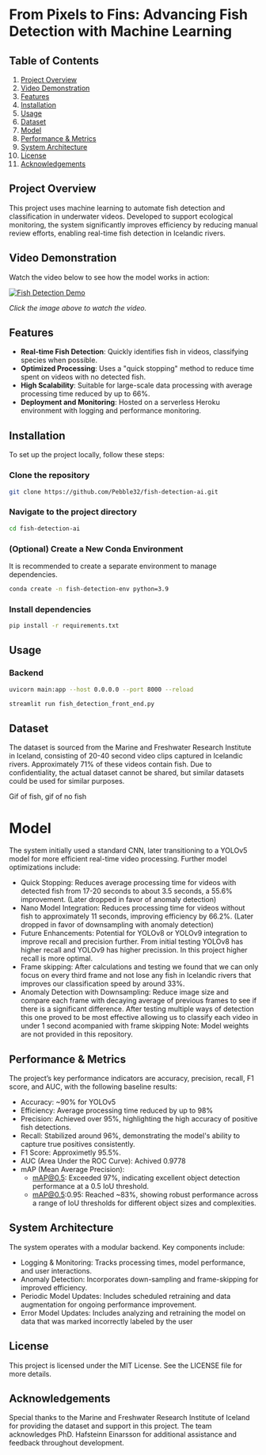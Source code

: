 # From Pixels to Fins: Advancing Fish Detection with Machine Learning

## Table of Contents
1. [Project Overview](#project-overview)
2. [Video Demonstration](#video-demonstration)
3. [Features](#features)
4. [Installation](#installation)
5. [Usage](#usage)
6. [Dataset](#dataset)
7. [Model](#model)
8. [Performance & Metrics](#performance--metrics)
9. [System Architecture](#system-architecture)
10. [License](#license)
11. [Acknowledgements](#acknowledgements)

## Project Overview
This project uses machine learning to automate fish detection and classification in underwater videos. Developed to support ecological monitoring, the system significantly improves efficiency by reducing manual review efforts, enabling real-time fish detection in Icelandic rivers.


## Video Demonstration
Watch the video below to see how the model works in action:

[![Fish Detection Demo](https://img.youtube.com/vi/7WN3_WBu5Lw/0.jpg)](https://www.youtube.com/watch?v=7WN3_WBu5Lw)

*Click the image above to watch the video.*



## Features
- **Real-time Fish Detection**: Quickly identifies fish in videos, classifying species when possible.
- **Optimized Processing**: Uses a "quick stopping" method to reduce time spent on videos with no detected fish.
- **High Scalability**: Suitable for large-scale data processing with average processing time reduced by up to 66%.
- **Deployment and Monitoring**: Hosted on a serverless Heroku environment with logging and performance monitoring.

## Installation
To set up the project locally, follow these steps:


### Clone the repository
```bash
git clone https://github.com/Pebble32/fish-detection-ai.git
```

### Navigate to the project directory
```bash
cd fish-detection-ai
```

### (Optional) Create a New Conda Environment
It is recommended to create a separate environment to manage dependencies.
```bash
conda create -n fish-detection-env python=3.9
```

### Install dependencies
```bash
pip install -r requirements.txt
```

## Usage
### Backend
```bash
uvicorn main:app --host 0.0.0.0 --port 8000 --reload
```

```bash
streamlit run fish_detection_front_end.py
```


## Dataset
The dataset is sourced from the Marine and Freshwater Research Institute in Iceland, consisting of 20-40 second video clips captured in Icelandic rivers. Approximately 71% of these videos contain fish. Due to confidentiality, the actual dataset cannot be shared, but similar datasets could be used for similar purposes.

Gif of fish, gif of no fish

# Model
The system initially used a standard CNN, later transitioning to a YOLOv5 model for more efficient real-time video processing. Further model optimizations include:

- Quick Stopping: Reduces average processing time for videos with detected fish from 17-20 seconds to about 3.5 seconds, a 55.6% improvement. (Later dropped in favor of anomaly detection)
- Nano Model Integration: Reduces processing time for videos without fish to approximately 11 seconds, improving efficiency by 66.2%. (Later dropped in favor of downsampling with anomaly detection)
- Future Enhancements: Potential for YOLOv8 or YOLOv9 integration to improve recall and precision further. From initial testing YOLOv8 has higher recall and YOLOv9 has higher precission. In this project higher recall is more optimal.
- Frame skipping: After calculations and testing we found that we can only focus on every third frame and not lose any fish in Icelandic rivers that improves our classification speed by around 33%. 
- Anomaly Detection with Downsampling: Reduce image size and compare each frame with decaying average of previous frames to see if there is a significant difference. After testing multiple ways of detection this one proved to be most effective allowing us to classify each video in under 1 second acompanied with frame skipping 
Note: Model weights are not provided in this repository.

## Performance & Metrics
The project’s key performance indicators are accuracy, precision, recall, F1 score, and AUC, with the following baseline results:

- Accuracy: ~90% for YOLOv5
- Efficiency: Average processing time reduced by up to 98%
- Precision: Achieved over 95%, highlighting the high accuracy of positive fish detections.
- Recall: Stabilized around 96%, demonstrating the model's ability to capture true positives consistently.
- F1 Score: Approximetly 95.5%.
- AUC (Area Under the ROC Curve): Achived 0.9778
- mAP (Mean Average Precision):
  - mAP@0.5: Exceeded 97%, indicating excellent object detection performance at a 0.5 IoU threshold.
  - mAP@0.5:0.95: Reached ~83%, showing robust performance across a range of IoU thresholds for different object sizes and complexities.

## System Architecture
The system operates with a modular backend. Key components include:

- Logging & Monitoring: Tracks processing times, model performance, and user interactions.
- Anomaly Detection: Incorporates down-sampling and frame-skipping for improved efficiency.
- Periodic Model Updates: Includes scheduled retraining and data augmentation for ongoing performance improvement.
- Error Model Updates: Includes analyzing and retraining the model on data that was marked incorrectly labeled by the user


## License
This project is licensed under the MIT License. See the LICENSE file for more details.

## Acknowledgements
Special thanks to the Marine and Freshwater Research Institute of Iceland for providing the dataset and support in this project. The team acknowledges PhD. Hafsteinn Einarsson for additional assistance and feedback throughout development.
